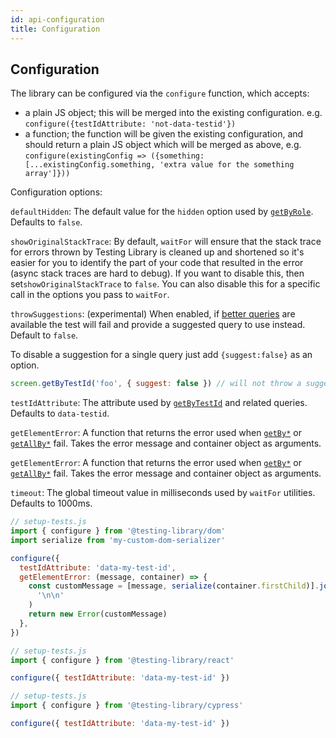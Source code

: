 ```yaml
---
id: api-configuration
title: Configuration
---
```


## Configuration

The library can be configured via the `configure` function, which accepts:

- a plain JS object; this will be merged into the existing configuration. e.g.
  `configure({testIdAttribute: 'not-data-testid'})`
- a function; the function will be given the existing configuration, and should
  return a plain JS object which will be merged as above, e.g.
  `configure(existingConfig => ({something: [...existingConfig.something, 'extra value for the something array']}))`

Configuration options:

`defaultHidden`: The default value for the `hidden` option used by
[`getByRole`](api-queries#byrole). Defaults to `false`.

`showOriginalStackTrace`: By default, `waitFor` will ensure that the stack trace
for errors thrown by Testing Library is cleaned up and shortened so it's easier
for you to identify the part of your code that resulted in the error (async
stack traces are hard to debug). If you want to disable this, then
set`showOriginalStackTrace` to `false`. You can also disable this for a specific
call in the options you pass to `waitFor`.

`throwSuggestions`: (experimental) When enabled, if
[better queries](https://testing-library.com/docs/guide-which-query) are
available the test will fail and provide a suggested query to use instead.
Default to `false`.

To disable a suggestion for a single query just add `{suggest:false}` as an
option.

```js
screen.getByTestId('foo', { suggest: false }) // will not throw a suggestion
```

`testIdAttribute`: The attribute used by [`getByTestId`](api-queries#bytestid)
and related queries. Defaults to `data-testid`.

`getElementError`: A function that returns the error used when
[`getBy*`](api-queries#getby) or [`getAllBy*`](api-queries#getallby) fail. Takes
the error message and container object as arguments.

`getElementError`: A function that returns the error used when
[`getBy*`](api-queries#getby) or [`getAllBy*`](api-queries#getallby) fail. Takes
the error message and container object as arguments.

`timeout`: The global timeout value in milliseconds used by `waitFor` utilities. 
Defaults to 1000ms. 

<!--DOCUSAURUS_CODE_TABS-->

<!--Native-->

```js
// setup-tests.js
import { configure } from '@testing-library/dom'
import serialize from 'my-custom-dom-serializer'

configure({
  testIdAttribute: 'data-my-test-id',
  getElementError: (message, container) => {
    const customMessage = [message, serialize(container.firstChild)].join(
      '\n\n'
    )
    return new Error(customMessage)
  },
})
```

<!--React-->

```js
// setup-tests.js
import { configure } from '@testing-library/react'

configure({ testIdAttribute: 'data-my-test-id' })
```

<!--Cypress-->

```js
// setup-tests.js
import { configure } from '@testing-library/cypress'

configure({ testIdAttribute: 'data-my-test-id' })
```

<!--END_DOCUSAURUS_CODE_TABS-->
